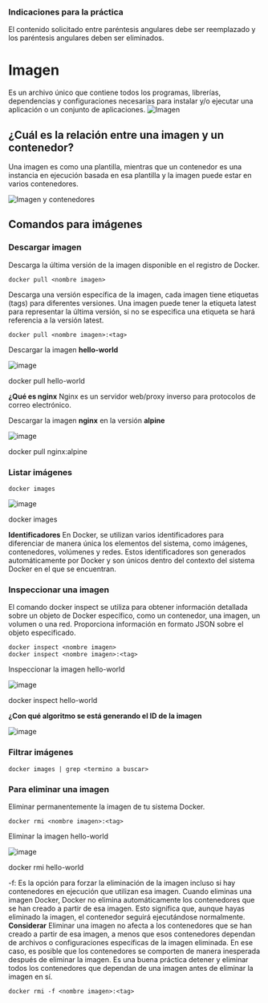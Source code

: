 ### Indicaciones para la práctica
El contenido solicitado entre paréntesis angulares debe ser reemplazado y los paréntesis angulares deben ser eliminados.

# Imagen
Es un archivo único que contiene todos los programas, librerías, dependencias y configuraciones necesarias para instalar y/o ejecutar una aplicación o un conjunto de aplicaciones.
![Imagen](imagenes/imagen.PNG)


## ¿Cuál es la relación entre una imagen y un contenedor? 
Una imagen es como una plantilla, mientras que un contenedor es una instancia en ejecución basada en esa plantilla y la imagen puede estar en varios contenedores. 

![Imagen y contenedores](imagenes/imagenYcontenedores.JPG)
## Comandos para imágenes

### Descargar imagen
Descarga la última versión de la imagen disponible en el registro de Docker.

```
docker pull <nombre imagen> 
```

Descarga una versión específica de la imagen, cada imagen tiene etiquetas (tags) para diferentes versiones.
Una imagen puede tener la etiqueta latest para representar la última versión, si no se especifica una etiqueta se hará referencia a la versión latest.

```
docker pull <nombre imagen>:<tag>
```

Descargar la imagen **hello-world**

![image](https://github.com/LabP3/2024A-ISWD633-GR2/assets/171348095/f1aea896-5f11-41ef-8c8b-c6f92f57e96b)

docker pull hello-world


**¿Qué es nginx**
Nginx es un servidor web/proxy inverso para protocolos de correo electrónico.

Descargar la imagen  **nginx** en la versión **alpine**

![image](https://github.com/LabP3/2024A-ISWD633-GR2/assets/171348095/0dc2d723-225f-429c-a6dd-912d34e20ab5)

docker pull nginx:alpine


### Listar imágenes

```
docker images
```

![image](https://github.com/LabP3/2024A-ISWD633-GR2/assets/171348095/c68d22d7-a2d3-424a-99f9-6d2f05213a36)

docker images


**Identificadores**
En Docker, se utilizan varios identificadores para diferenciar de manera única los elementos del sistema, como imágenes, contenedores, volúmenes y redes. Estos identificadores son generados automáticamente por Docker y son únicos dentro del contexto del sistema Docker en el que se encuentran. 

### Inspeccionar una imagen
El comando docker inspect se utiliza para obtener información detallada sobre un objeto de Docker específico, como un contenedor, una imagen, un volumen o una red.  Proporciona información en formato JSON sobre el objeto especificado.

```
docker inspect <nombre imagen>
docker inspect <nombre imagen>:<tag>
```

Inspeccionar la imagen hello-world 

![image](https://github.com/LabP3/2024A-ISWD633-GR2/assets/171348095/a45a558f-21fb-4a6f-b4df-7f4327741112)

docker inspect hello-world


**¿Con qué algoritmo se está generando el ID de la imagen**

![image](https://github.com/LabP3/2024A-ISWD633-GR2/assets/171348095/e135af39-7c69-499b-bc1b-6c00ce67a484)


### Filtrar imágenes

```
docker images | grep <termino a buscar>

```

### Para eliminar una imagen
Eliminar permanentemente la imagen de tu sistema Docker.

```
docker rmi <nombre imagen>:<tag>
```

Eliminar la imagen hello-world 

![image](https://github.com/LabP3/2024A-ISWD633-GR2/assets/171348095/85d97fae-eca2-473c-8ff7-7b86b403316e)

docker rmi hello-world


-f: Es la opción para forzar la eliminación de la imagen incluso si hay contenedores en ejecución que utilizan esa imagen.
Cuando eliminas una imagen Docker, Docker no elimina automáticamente los contenedores que se han creado a partir de esa imagen. Esto significa que, aunque hayas eliminado la imagen, el contenedor seguirá ejecutándose normalmente.  
**Considerar**
Eliminar una imagen no afecta a los contenedores que se han creado a partir de esa imagen, a menos que esos contenedores dependan de archivos o configuraciones específicas de la imagen eliminada. En ese caso, es posible que los contenedores se comporten de manera inesperada después de eliminar la imagen.
Es una buena práctica detener y eliminar todos los contenedores que dependan de una imagen antes de eliminar la imagen en sí.

```
docker rmi -f <nombre imagen>:<tag>
```

